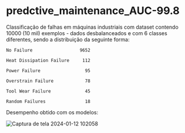 # predctive_maintenance_AUC-99.8
Classificação de falhas em máquinas industriais com dataset contendo 10000 (10 mil) exemplos - dados desbalanceados e com 6 classes diferentes, sendo a distribuição da seguinte forma:

    No Failure                  9652
    
    Heat Dissipation Failure     112
    
    Power Failure                 95
    
    Overstrain Failure            78
    
    Tool Wear Failure             45
    
    Random Failures               18

Desempenho obtido com os modelos:


![Captura de tela 2024-01-12 102058](https://github.com/pedroRochaJ/predctive_maintenance_AUC-99.8/assets/113612805/7bfe620b-dafc-4d84-bce5-4c4f0be6de96)
